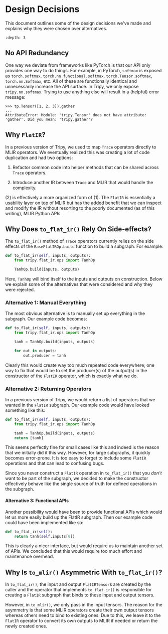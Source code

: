 # Design Decisions

This document outlines some of the design decisions we've made and explains why they
were chosen over alternatives.

```{contents} Table of Contents
:depth: 3
```

## No API Redundancy

One way we deviate from frameworks like PyTorch is that our API only provides one way to do things.
For example, in PyTorch, `softmax` is exposed as `torch.softmax`, `torch.nn.functional.softmax`,
`torch.Tensor.softmax`, `torch.nn.Softmax`, etc. All of these are functionally identical and unnecessarily
increase the API surface. In Tripy, we only expose `tripy.nn.softmax`. Trying to use anything else will
result in a (helpful) error message:

```
>>> tp.Tensor([1, 2, 3]).gather
...
AttributeError: Module: 'tripy.Tensor' does not have attribute: 'gather'. Did you mean: 'tripy.gather'?
```


## Why `FlatIR`?

In a previous version of Tripy, we used to map `Trace` operators directly to MLIR
operators. We eventually realized this was creating a lot of code duplication and had two
options:

1. Refactor common code into helper methods that can be shared across `Trace` operators.

2. Introduce another IR between `Trace` and MLIR that would handle the complexity.

(2) is effectively a more organized form of (1). The `FlatIR` is essentially a usability layer
on top of MLIR but has the added benefit that we can inspect and modify the IR without
resorting to the poorly documented (as of this writing), MLIR Python APIs.


## Why Does `to_flat_ir()` Rely On Side-effects?

The `to_flat_ir()` method of `Trace` operators currently relies on the side effects of
the `BaseFlatIROp.build` function to build a subgraph. For example:

```py
def to_flat_ir(self, inputs, outputs):
    from tripy.flat_ir.ops import TanhOp

    TanhOp.build(inputs, outputs)
```

Here, `TanhOp` will bind itself to the inputs and outputs on construction.
Below we explain some of the alternatives that were considered and why they were rejected.

### Alternative 1: Manual Everything

The most obvious alternative is to manually set up everything in the subgraph.
Our example code becomes:

```py
def to_flat_ir(self, inputs, outputs):
    from tripy.flat_ir.ops import TanhOp

    tanh = TanhOp.build(inputs, outputs)

    for out in outputs:
        out.producer = tanh
```

Clearly this would create way too much repeated code everywhere; one way to fix that
would be to set the producer(s) of the output(s) in the constructor of the `FlatIR` operator,
which is exactly what we do.

### Alternative 2: Returning Operators

In a previous version of Tripy, we would return a list of operators that we wanted in the
`FlatIR` subgraph. Our example code would have looked something like this:

```py
def to_flat_ir(self, inputs, outputs):
    from tripy.flat_ir.ops import TanhOp

    tanh = TanhOp.build(inputs, outputs)
    return [tanh]
```

This seems perfectly fine for small cases like this and indeed is the reason that we initially
did it this way. However, for large subgraphs, it quickly becomes error-prone. It is too easy
to forget to include some `FlatIR` operations and that can lead to confusing bugs.

Since you never construct a `FlatIR` operation in `to_flat_ir()` that you *don't* want to be
part of the subgraph, we decided to make the constructor effectively behave like the single
source of truth for defined operations in the subgraph.

#### Alternative 3: Functional APIs

Another possibility would have been to provide functional APIs which would let us more easily
build up the FlatIR subgraph. Then our example code could have been implemented like so:

```py
def to_flat_ir(self):
    return tanh(self.inputs[0])
```

This is clearly a nicer interface, but would require us to maintain another set of APIs.
We concluded that this would require too much effort and maintenance overhead.


## Why Is `to_mlir()` Asymmetric With `to_flat_ir()`?

In `to_flat_ir()`, the input and output `FlatIRTensor`s are created by the caller and
the operator that implements `to_flat_ir()` is responsible for creating a `FlatIR` subgraph
that binds to these input and output tensors.

However, in `to_mlir()`, we only pass in the input tensors. The reason for the asymmetry is
that some MLIR operators create their own output tensors whereas others need to bind to
existing ones. Due to this, we leave it to the `FlatIR` operator to convert its own outputs
to MLIR if needed or return the newly created ones.
